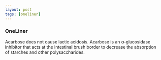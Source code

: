 ```yaml
---
layout: post
tags: [oneliner]
---
```



### OneLiner

Acarbose does not cause lactic acidosis. Acarbose is an α-glucosidase inhibitor that acts at the intestinal brush border to decrease the absorption of starches and other polysaccharides.
